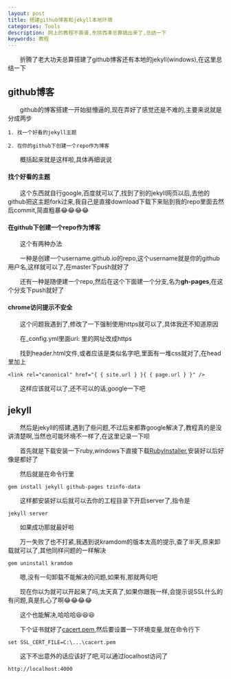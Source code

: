 ```yaml
---
layout: post
title: 搭建github博客和jekyll本地环境 
categories: Tools
description: 网上的教程不靠谱,东拼西凑总算搞出来了,总结一下
keywords: 教程
---
```


　　折腾了老大功夫总算搭建了github博客还有本地的jekyll(windows),在这里总结一下

## github博客

　　github的博客搭建一开始挺懵逼的,现在弄好了感觉还是不难的,主要来说就是分成两步

 
```
1. 找一个好看的jekyll主题

2. 在你的github下创建一个repo作为博客
```


　　概括起来就是这样啦,具体再细说说

#### 找个好看的主题

　　这个东西就自行google,百度就可以了,找到了别的jekyll网页以后,去他的github把这主题fork过来,我自己是直接download下载下来贴到我的repo里面去然后commit,简直粗暴:joy::joy::joy::joy:

#### 在github下创建一个repo作为博客

　　这个有两种办法

　　一种是创建一个username.github.io的repo,这个username就是你的github用户名,这样就可以了,在master下push就好了

　　还有一种是随便建一个repo,然后在这个下面建一个分支,名为**gh-pages**,在这个分支下push就好了

#### chrome访问提示不安全

　　这个问题我遇到了,修改了一下强制使用https就可以了,具体我还不知道原因

　　在_config.yml里面url: 里的网址改成https

　　找到header.html文件,或者应该是类似名字吧,里面有一堆css就对了,在head里加上

 
```
<link rel="canonical" href="{ { site.url } }{ { page.url } }" />
```

　　这样应该就可以了,还不可以的话,google一下吧

## jekyll

　　然后是jekyll的搭建,遇到了些问题,不过后来都靠google解决了,教程真的是没讲清楚啊,当然也可能环境不一样了,在这里记录一下呗

　　首先就是下载安装一下ruby,windows下直接下载[RubyInstaller](http://railsinstaller.org/en),安装好以后好像是都好了

　　然后就是在命令行里

```
gem install jekyll github-pages tzinfo-data
```

　　这样都安装好以后就可以去你的工程目录下开启server了,指令是


```
jekyll server
```

　　如果成功那就最好啦

　　万一失败了也不打紧,我遇到说kramdom的版本太高的提示,查了半天,原来卸载就可以了,其他同样问题的一样解决


```
gem uninstall kramdom
```

　　嗯,没有一句卸载不能解决的问题,如果有,那就两句吧

　　现在你以为就可以开起来了吗,太天真了,如果你跟我一样,会提示说SSL什么的有问题,真是扎心了啊:joy::joy::joy::joy:

　　这个也能解决,哈哈哈:laughing::laughing::laughing:

　　下个证书就好了[cacert.pem](https://curl.haxx.se/ca/cacert.pem),然后要设置一下环境变量,就在命令行下


```
set SSL_CERT_FILE=C:\...\cacert.pem
```

　　这下不出意外的话应该好了吧,可以通过localhost访问了


```
http://localhost:4000
```

